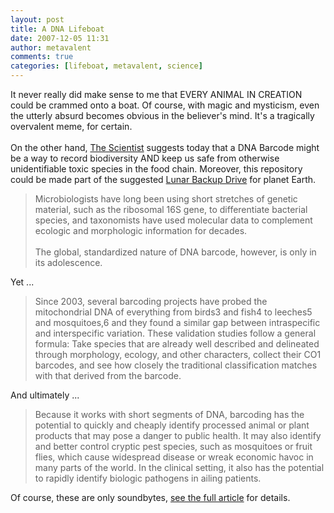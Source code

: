 ```yaml
---
layout: post
title: A DNA Lifeboat
date: 2007-12-05 11:31
author: metavalent
comments: true
categories: [lifeboat, metavalent, science]
---
```

It never really did make sense to me that EVERY ANIMAL IN CREATION could be crammed onto a boat. Of course, with magic and mysticism, even the utterly absurd becomes obvious in the believer's mind. It's a tragically overvalent meme, for certain.<br /><br />On the other hand, <a href="https://the-scientist.com/">The Scientist</a> suggests today that a DNA Barcode might be a way to record biodiversity AND keep us safe from otherwise unidentifiable toxic species in the food chain. Moreover, this repository could be made part of the suggested <a href="https://www.kurzweilai.net/meme/frame.html?main=/articles/art0686.html">Lunar Backup Drive</a> for planet Earth.<blockquote>Microbiologists have long been using short stretches of genetic material, such as the ribosomal 16S gene, to differentiate bacterial species, and taxonomists have used molecular data to complement ecologic and morphologic information for decades.<br /><br />The global, standardized nature of DNA barcode, however, is only in its adolescence.</blockquote>Yet ...<blockquote>Since 2003, several barcoding projects have probed the mitochondrial DNA of everything from birds3 and fish4 to leeches5 and mosquitoes,6 and they found a similar gap between intraspecific and interspecific variation. These validation studies follow a general formula: Take species that are already well described and delineated through morphology, ecology, and other characters, collect their CO1 barcodes, and see how closely the traditional classification matches with that derived from the barcode.</blockquote>And ultimately ...<blockquote>Because it works with short segments of DNA, barcoding has the potential to quickly and cheaply identify processed animal or plant products that may pose a danger to public health. It may also identify and better control cryptic pest species, such as mosquitoes or fruit flies, which cause widespread disease or wreak economic havoc in many parts of the world. In the clinical setting, it also has the potential to rapidly identify biologic pathogens in ailing patients.</blockquote>Of course, these are only soundbytes, <a href="https://www.the-scientist.com/article/display/53881/">see the full article</a> for details.
